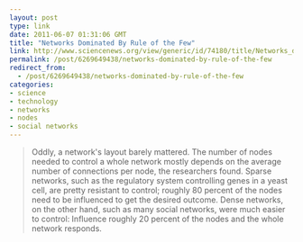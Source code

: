 ```yaml
---
layout: post
type: link
date: 2011-06-07 01:31:06 GMT
title: "Networks Dominated By Rule of the Few"
link: http://www.sciencenews.org/view/generic/id/74180/title/Networks_dominated_by_rule_of_the_few
permalink: /post/6269649438/networks-dominated-by-rule-of-the-few
redirect_from: 
  - /post/6269649438/networks-dominated-by-rule-of-the-few
categories:
- science
- technology
- networks
- nodes
- social networks
---
```

<blockquote>Oddly, a network's layout barely mattered. The number of nodes needed to control a whole network mostly depends on the average number of connections per node, the researchers found. Sparse networks, such as the regulatory system controlling genes in a yeast cell, are pretty resistant to control; roughly 80 percent of the nodes need to be influenced to get the desired outcome. Dense networks, on the other hand, such as many social networks, were much easier to control: Influence roughly 20 percent of the nodes and the whole network responds.</blockquote>